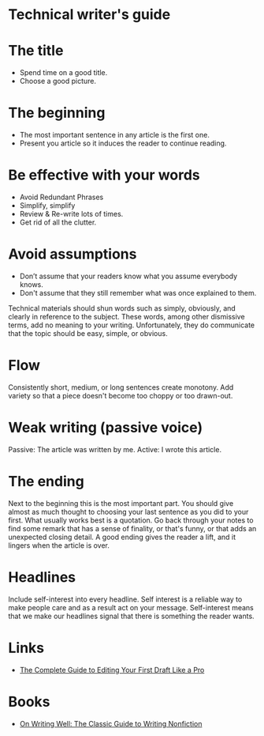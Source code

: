 # Technical writer's guide

# The title

* Spend time on a good title.
* Choose a good picture.

# The beginning

* The most important sentence in any article is the first one.
* Present you article so it induces the reader to continue reading.

# Be effective with your words

* Avoid Redundant Phrases
* Simplify, simplify
* Review & Re-write lots of times. 
* Get rid of all the clutter.

# Avoid assumptions

* Don’t assume that your readers know what you assume everybody knows.
* Don't assume that they still remember what was once explained to them.

Technical materials should shun words such as simply, obviously, and clearly in reference to the subject. 
These words, among other dismissive terms, add no meaning to your writing. 
Unfortunately, they do communicate that the topic should be easy, simple, or obvious.

# Flow

Consistently short, medium, or long sentences create monotony. 
Add variety so that a piece doesn't become too choppy or too drawn-out.

# Weak writing (passive voice)

Passive: The article was written by me.
Active: I wrote this article.

# The ending

Next to the beginning this is the most important part. You should give almost as
much thought to choosing your last sentence as you did to your first.
What usually works best is a quotation. Go back through your notes to find some
remark that has a sense of finality, or that's funny, or that adds an unexpected
closing detail. 
A good ending gives the reader a lift, and it lingers when the article is over.

# Headlines
Include self-interest into every headline. Self interest is a reliable way to
make people care and as a result act on your message. Self-interest means that
we make our headlines signal that there is something the reader wants.

# Links

* [The Complete Guide to Editing Your First Draft Like a Pro](https://medium.com/better-humans/the-complete-guide-to-editing-your-first-draft-like-a-pro-b38c4fd3c1c6)

# Books

* [On Writing Well: The Classic Guide to Writing Nonfiction](https://www.amazon.com/Writing-Well-Classic-Guide-Nonfiction/dp/0060891548)